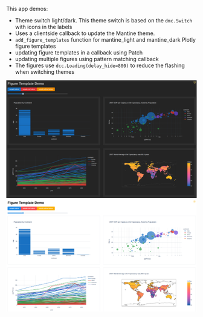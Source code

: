 This app demos:
- Theme switch light/dark.  This theme switch is based on the `dmc.Switch` with icons in the labels
- Uses a clientside callback to update the Mantine theme.
- `add_figure_templates` function for mantine_light and mantine_dark Plotly figure templates
- updating figure templates in a callback using Patch
- updating multiple figures using pattern matching callback
- The figures use `dcc.Loading(delay_hide=800)` to reduce the flashing when switching themes

<img src="/help_center/theme_switch_figure_templates/img_dark.png" />

<img src="/help_center/theme_switch_figure_templates/img_light.png" />
